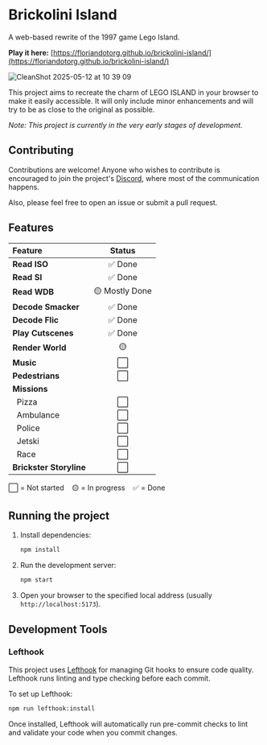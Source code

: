 # Brickolini Island

A web-based rewrite of the 1997 game Lego Island.

**Play it here:** [https://floriandotorg.github.io/brickolini-island/](https://floriandotorg.github.io/brickolini-island/)

![CleanShot 2025-05-12 at 10 39 09](https://github.com/user-attachments/assets/f34c904c-8f54-419c-881a-e61b09a2c01e)

This project aims to recreate the charm of LEGO ISLAND in your browser to make it easily accessible. It will only include minor enhancements and will try to be as close to the original as possible.

*Note: This project is currently in the very early stages of development.*

## Contributing
Contributions are welcome! Anyone who wishes to contribute is encouraged to join the project's [Discord](https://discord.gg/cEQx9aUk), where most of the communication happens.

Also, please feel free to open an issue or submit a pull request.

## Features

| Feature                | Status        |
|:-----------------------|:-------------:|
| **Read ISO**           | ✅ Done       |
| **Read SI**            | ✅ Done       |
| **Read WDB**           | 🟡 Mostly Done|
| **Decode Smacker**     | ✅ Done       |
| **Decode Flic**        | ✅ Done       |
| **Play Cutscenes**     | ✅ Done       |
| **Render World**       | 🟡            |
| **Music**              | ⬜            |
| **Pedestrians**        | ⬜            |
| **Missions**           |               |
| &nbsp;&nbsp;Pizza      | ⬜            |
| &nbsp;&nbsp;Ambulance  | ⬜            |
| &nbsp;&nbsp;Police     | ⬜            |
| &nbsp;&nbsp;Jetski     | ⬜            |
| &nbsp;&nbsp;Race       | ⬜            |
| **Brickster Storyline**| ⬜            |

⬜ = Not started &nbsp;&nbsp; 🟡 = In progress &nbsp;&nbsp; ✅ = Done

## Running the project

1.  Install dependencies:
    ```bash
    npm install
    ```
2.  Run the development server:
    ```bash
    npm start
    ```
3.  Open your browser to the specified local address (usually `http://localhost:5173`). 

## Development Tools

### Lefthook

This project uses [Lefthook](https://github.com/evilmartians/lefthook) for managing Git hooks to ensure code quality. Lefthook runs linting and type checking before each commit.

To set up Lefthook:

```bash
npm run lefthook:install
```

Once installed, Lefthook will automatically run pre-commit checks to lint and validate your code when you commit changes.
